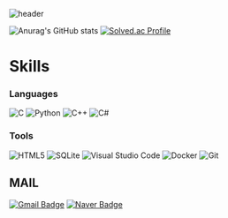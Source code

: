 ![header](https://capsule-render.vercel.app/api?type=wave&color=auto&=text=KIM%20SEUNG%20BEOM&fontSize=40)

![Anurag's GitHub stats](https://github-readme-stats.vercel.app/api?username=iceisice&show_icons=true&theme=radical)
[![Solved.ac Profile](http://mazassumnida.wtf/api/v2/generate_badge?boj=iceisice)](https://solved.ac/iceisice/)

# Skills
### Languages
![C](https://img.shields.io/badge/C-A8B9CC.svg?&style=for-the-badge&logo=C&logoColor=white)
![Python](https://img.shields.io/badge/Python-3776AB.svg?&style=for-the-badge&logo=Python&logoColor=white)
![C++](https://img.shields.io/badge/C++-00599C.svg?&style=for-the-badge&logo=cplusplus&logoColor=white)
![C#](https://img.shields.io/badge/C%23-239120.svg?&style=for-the-badge&logo=csharp&logoColor=white)


### Tools
![HTML5](https://img.shields.io/badge/HTML5-E34F26.svg?&style=for-the-badge&logo=HTML5&logoColor=white)
![SQLite](https://img.shields.io/badge/SQLite-003B57.svg?&style=for-the-badge&logo=SQLite&logoColor=white)
![Visual Studio Code](https://img.shields.io/badge/Visual%20Studio%20Code-007ACC.svg?&style=for-the-badge&logo=Visual%20Studio%20Code&logoColor=white)
![Docker](https://img.shields.io/badge/Docker-2496ED.svg?&style=for-the-badge&logo=Docker&logoColor=white)
![Git](https://img.shields.io/badge/Git-F05032.svg?&style=for-the-badge&logo=Git&logoColor=white)


## MAIL
[![Gmail Badge](https://img.shields.io/badge/Gmail-d14836?style=flat-square&logo=Gmail&logoColor=white&link=mailto:iceisice4180@gmail.com)](mailto:iceisice4180@gmail.com)
[![Naver Badge](https://img.shields.io/badge/Naver-03C75A?style=flat-square&logo=Naver&logoColor=white&link=mailto:iceisice@naver.com)](mailto:iceisice@naver.com)
